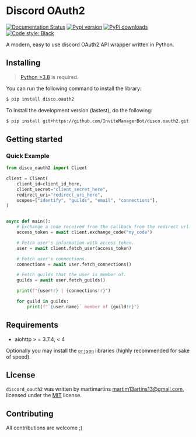 # Discord OAuth2
[![Documentation Status](https://readthedocs.org/projects/discooauth2/badge/?version=latest)](https://discooauth2.readthedocs.io/en/latest/?badge=latest)
[![Pypi version](https://img.shields.io/pypi/v/disco.oauth2)](https://pypi.org/project/disco.oauth2/)
[![PyPi downloads](https://img.shields.io/pypi/dm/disco.oauth2.svg)](https://pypistats.org/packages/disco.oauth2)
[![Code style: Black](https://img.shields.io/badge/code%20style-Black-000000.svg)](https://github.com/psf/black)

A modern, easy to use discord OAuth2 API wrapper written in Python.

## Installing
> [Python >3.8](https://www.python.org/downloads/release/python-370/) is required.

You can run the following command to install the library:
```bash
$ pip install disco.oauth2
```
To install the development version (lastest), do the following:
```bash
$ pip install git+https://github.com/InviteManagerBot/disco.oauth2.git
```
## Getting started
### Quick Example
```py
from disco_oauth2 import Client

client = Client(
    client_id=client_id_here,
    client_secret="client_secret_here",
    redirect_uri="redirect_uri_here",
    scopes=["identify", "guilds", "email", "connections"],
)


async def main():
    # Exchange a code received from the callback from the redirect url.
    access_token = await client.exchange_code("my_code")

    # Fetch user's information with access token.
    user = await client.fetch_user(access_token)

    # Fetch user's connections.
    connections = await user.fetch_connections()

    # Fetch guilds that the user is member of.
    guilds = await user.fetch_guilds()

    print(f"{user!r} | {connections!r}")

    for guild in guilds:
        print(f"`{user.name}` member of {guild!r}")
```

## Requirements
- aiohttp > = 3.7.4, < 4

Optionally you may install the [`orjson`](https://github.com/ijl/orjson) libraries (highly recommended for sake of speed).

## License
`discord_oauth2` was written by martimartins <martim13artins13@gmail.com>, licensed under the [MIT](https://opensource.org/licenses/MIT) license.

## Contributing
All contributions are welcome ;)